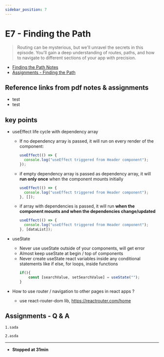 ```yaml
---
sidebar_position: 7
---
```


# E7 - Finding the Path

> Routing can be mysterious, but we'll unravel the secrets in this episode. You'll gain a deep understanding of routes, paths, and how to navigate to different sections of your app with precision.

- [Finding the Path Notes](https://github.com/pravn27/reactjs-tech-doc/blob/master/docs/reactjs-course-tutorials/namaste-reactjs-course/readerDoc/E7-Finding-the-Path/E7-Finding-the-Path.pdf)
- [Assignments - Finding the Path](https://github.com/pravn27/reactjs-tech-doc/blob/master/docs/reactjs-course-tutorials/namaste-reactjs-course/readerDoc/E7-Finding-the-Path/Assignments-FindingThePath.pdf)

## Reference links from pdf notes & assignments

- test
- test

## key points

- useEffect life cycle with dependency array
  - If no dependency array is passed, it will run on every render of the component:
    ```javascript
    useEffect(() => {
      console.log("useEffect triggered from Header component");
    });
    ```
  - if empty dependency array is passed as dependency array, it will **run only once** when the component mounts initially
    ```javascript
    useEffect(() => {
      console.log("useEffect triggered from Header component");
    }, []);
    ```
  - if array with dependencies is passed, it will run **when the component mounts and when the dependencies change/updated**
    ```javascript
    useEffect(() => {
      console.log("useEffect triggered from Header component");
    }, [dataList]);
    ```
- useState

  - Never use useState outside of your components, will get error
  - Almost keep useState at begin / top of components
  - Never create useState react variables inside any conditional statements like if else, for loops, inside functions
    ```javascript
    if(){
        const [searchValue, setSearchValue] = useState("");
    }
    ```

- How to use router / navigation to other pages in react apps ?
  - use react-router-dom lib, https://reactrouter.com/home

## Assignments - Q & A

    1.sada

    2.asda

---

- **Stopped at 31min**
